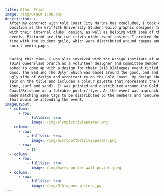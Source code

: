 ```yaml
---
title: Other Print
image: /img/OTHER ICON.png
description: >-
  After my contract with Gold Coast City Marina has concluded, I took on a
  position as the Griffith University Student Guild graphic designer to help
  with their internal clubs’ design, as well as helping with some of their
  events. Pictured are the two trivia night event posters I created during my
  time with the student guild, which were distributed around campus and on their
  social media pages.


  During this time, I was also involved with the Design Institute of Australia
  (DIA) Queensland branch as a volunteer designer and committee member. I was
  asked to come up with a design for their 2016 DIAlogues event titled, ‘The
  Good, The Bad and The Ugly’ which was based around the good, bad and downright
  ugly side of design and architecture on the Gold Coast. My design showcases a
  spin on the title and includes a colour palette that represents the Gold Coast
  (sun, surf and sand). It was printed and distributed around the Gold
  Coast/Brisbane as a foldable poster/flyer. As the event was approaching, I
  made matching name tags to be distributed to the members and honoured guests
  that would be attending the event.
imageLayout:
  - column:
      - row:
          - fullSize: true
            image: /img/olympictriviaposter.png
  - column:
      - row:
          - fullSize: true
            image: /img/harrypottertriviaposter.png
      - row:
          - {}
  - column:
      - row:
          - fullSize: true
            image: /img/harry-potter-wall-poster.jpeg
  - column:
      - row:
          - fullSize: true
            image: /img/DIAlogues poster.jpg
---
```







